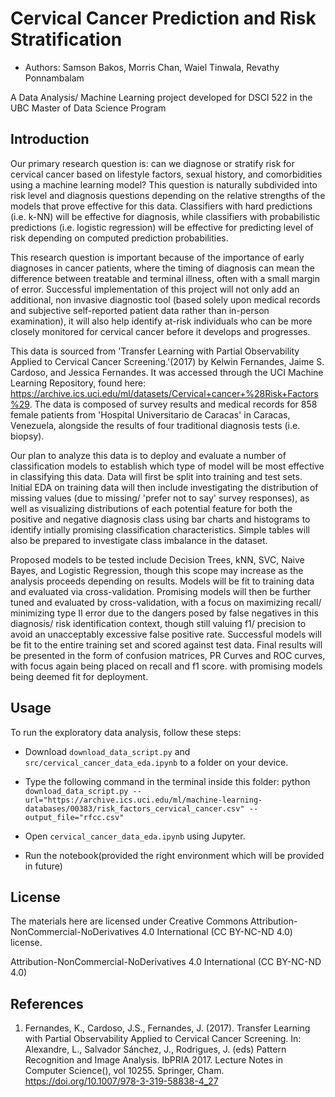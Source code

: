 # Cervical Cancer Prediction and Risk Stratification

-   Authors: Samson Bakos, Morris Chan, Waiel Tinwala, Revathy Ponnambalam

A Data Analysis/ Machine Learning project developed for DSCI 522 in the UBC Master of Data Science Program

## Introduction

Our primary research question is: can we diagnose or stratify risk for cervical cancer based on lifestyle factors, sexual history, and comorbidities using a machine learning model? This question is naturally subdivided into risk level and diagnosis questions depending on the relative strengths of the models that prove effective for this data. Classifiers with hard predictions (i.e. k-NN) will be effective for diagnosis, while classifiers with probabilistic predictions (i.e. logistic regression) will be effective for predicting level of risk depending on computed prediction probabilities.

This research question is important because of the importance of early diagnoses in cancer patients, where the timing of diagnosis can mean the difference between treatable and terminal illness, often with a small margin of error. Successful implementation of this project will not only add an additional, non invasive diagnostic tool (based solely upon medical records and subjective self-reported patient data rather than in-person examination), it will also help identify at-risk individuals who can be more closely monitored for cervical cancer before it develops and progresses.

This data is sourced from 'Transfer Learning with Partial Observability Applied to Cervical Cancer Screening.'(2017) by Kelwin Fernandes, Jaime S. Cardoso, and Jessica Fernandes. It was accessed through the UCI Machine Learning Repository, found here: <https://archive.ics.uci.edu/ml/datasets/Cervical+cancer+%28Risk+Factors%29>. The data is composed of survey results and medical records for 858 female patients from 'Hospital Universitario de Caracas' in Caracas, Venezuela, alongside the results of four traditional diagnosis tests (i.e. biopsy).

Our plan to analyze this data is to deploy and evaluate a number of classification models to establish which type of model will be most effective in classifying this data. Data will first be split into training and test sets. Initial EDA on training data will then include investigating the distribution of missing values (due to missing/ 'prefer not to say' survey responses), as well as visualizing distributions of each potential feature for both the positive and negative diagnosis class using bar charts and histograms to identify intially promising classification characteristics. Simple tables will also be prepared to investigate class imbalance in the dataset.

Proposed models to be tested include Decision Trees, kNN, SVC, Naive Bayes, and Logistic Regression, though this scope may increase as the analysis proceeds depending on results. Models will be fit to training data and evaluated via cross-validation. Promising models will then be further tuned and evaluated by cross-validation, with a focus on maximizing recall/ minimizing type II error due to the dangers posed by false negatives in this diagnosis/ risk identification context, though still valuing f1/ precision to avoid an unacceptably excessive false positive rate. Successful models will be fit to the entire training set and scored against test data. Final results will be presented in the form of confusion matrices, PR Curves and ROC curves, with focus again being placed on recall and f1 score. with promising models being deemed fit for deployment.

## Usage

To run the exploratory data analysis, follow these steps:

-   Download `download_data_script.py` and `src/cervical_cancer_data_eda.ipynb` to a folder on your device.

-   Type the following command in the terminal inside this folder: python `download_data_script.py --url="https://archive.ics.uci.edu/ml/machine-learning-databases/00383/risk_factors_cervical_cancer.csv" --output_file="rfcc.csv"`

-   Open `cervical_cancer_data_eda.ipynb` using Jupyter.

-   Run the notebook(provided the right environment which will be provided in future)

## License

The materials here are licensed under Creative Commons Attribution-NonCommercial-NoDerivatives 4.0 International (CC BY-NC-ND 4.0) license.

Attribution-NonCommercial-NoDerivatives 4.0 International (CC BY-NC-ND 4.0)

## References

1.  Fernandes, K., Cardoso, J.S., Fernandes, J. (2017). Transfer Learning with Partial Observability Applied to Cervical Cancer Screening. In: Alexandre, L., Salvador Sánchez, J., Rodrigues, J. (eds) Pattern Recognition and Image Analysis. IbPRIA 2017. Lecture Notes in Computer Science(), vol 10255. Springer, Cham. <https://doi.org/10.1007/978-3-319-58838-4_27>
